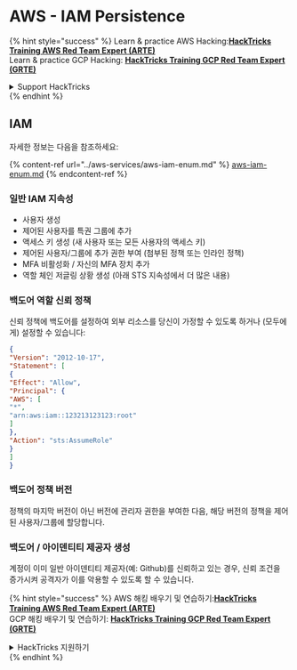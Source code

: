# AWS - IAM Persistence

{% hint style="success" %}
Learn & practice AWS Hacking:<img src="../../../.gitbook/assets/image (1) (1) (1) (1).png" alt="" data-size="line">[**HackTricks Training AWS Red Team Expert (ARTE)**](https://training.hacktricks.xyz/courses/arte)<img src="../../../.gitbook/assets/image (1) (1) (1) (1).png" alt="" data-size="line">\
Learn & practice GCP Hacking: <img src="../../../.gitbook/assets/image (2) (1).png" alt="" data-size="line">[**HackTricks Training GCP Red Team Expert (GRTE)**<img src="../../../.gitbook/assets/image (2) (1).png" alt="" data-size="line">](https://training.hacktricks.xyz/courses/grte)

<details>

<summary>Support HackTricks</summary>

* Check the [**subscription plans**](https://github.com/sponsors/carlospolop)!
* **Join the** 💬 [**Discord group**](https://discord.gg/hRep4RUj7f) or the [**telegram group**](https://t.me/peass) or **follow** us on **Twitter** 🐦 [**@hacktricks\_live**](https://twitter.com/hacktricks_live)**.**
* **Share hacking tricks by submitting PRs to the** [**HackTricks**](https://github.com/carlospolop/hacktricks) and [**HackTricks Cloud**](https://github.com/carlospolop/hacktricks-cloud) github repos.

</details>
{% endhint %}

## IAM

자세한 정보는 다음을 참조하세요:

{% content-ref url="../aws-services/aws-iam-enum.md" %}
[aws-iam-enum.md](../aws-services/aws-iam-enum.md)
{% endcontent-ref %}

### 일반 IAM 지속성

* 사용자 생성
* 제어된 사용자를 특권 그룹에 추가
* 액세스 키 생성 (새 사용자 또는 모든 사용자의 액세스 키)
* 제어된 사용자/그룹에 추가 권한 부여 (첨부된 정책 또는 인라인 정책)
* MFA 비활성화 / 자신의 MFA 장치 추가
* 역할 체인 저글링 상황 생성 (아래 STS 지속성에서 더 많은 내용)

### 백도어 역할 신뢰 정책

신뢰 정책에 백도어를 설정하여 외부 리소스를 당신이 가정할 수 있도록 하거나 (모두에게) 설정할 수 있습니다:
```json
{
"Version": "2012-10-17",
"Statement": [
{
"Effect": "Allow",
"Principal": {
"AWS": [
"*",
"arn:aws:iam::123213123123:root"
]
},
"Action": "sts:AssumeRole"
}
]
}
```
### 백도어 정책 버전

정책의 마지막 버전이 아닌 버전에 관리자 권한을 부여한 다음, 해당 버전의 정책을 제어된 사용자/그룹에 할당합니다.

### 백도어 / 아이덴티티 제공자 생성

계정이 이미 일반 아이덴티티 제공자(예: Github)를 신뢰하고 있는 경우, 신뢰 조건을 증가시켜 공격자가 이를 악용할 수 있도록 할 수 있습니다.

{% hint style="success" %}
AWS 해킹 배우기 및 연습하기:<img src="../../../.gitbook/assets/image (1) (1) (1) (1).png" alt="" data-size="line">[**HackTricks Training AWS Red Team Expert (ARTE)**](https://training.hacktricks.xyz/courses/arte)<img src="../../../.gitbook/assets/image (1) (1) (1) (1).png" alt="" data-size="line">\
GCP 해킹 배우기 및 연습하기: <img src="../../../.gitbook/assets/image (2) (1).png" alt="" data-size="line">[**HackTricks Training GCP Red Team Expert (GRTE)**<img src="../../../.gitbook/assets/image (2) (1).png" alt="" data-size="line">](https://training.hacktricks.xyz/courses/grte)

<details>

<summary>HackTricks 지원하기</summary>

* [**구독 계획**](https://github.com/sponsors/carlospolop) 확인하기!
* **💬 [**Discord 그룹**](https://discord.gg/hRep4RUj7f) 또는 [**텔레그램 그룹**](https://t.me/peass)에 참여하거나 **Twitter** 🐦 [**@hacktricks\_live**](https://twitter.com/hacktricks_live)**를 팔로우하세요.**
* **[**HackTricks**](https://github.com/carlospolop/hacktricks) 및 [**HackTricks Cloud**](https://github.com/carlospolop/hacktricks-cloud) 깃허브 리포에 PR을 제출하여 해킹 트릭을 공유하세요.**

</details>
{% endhint %}
